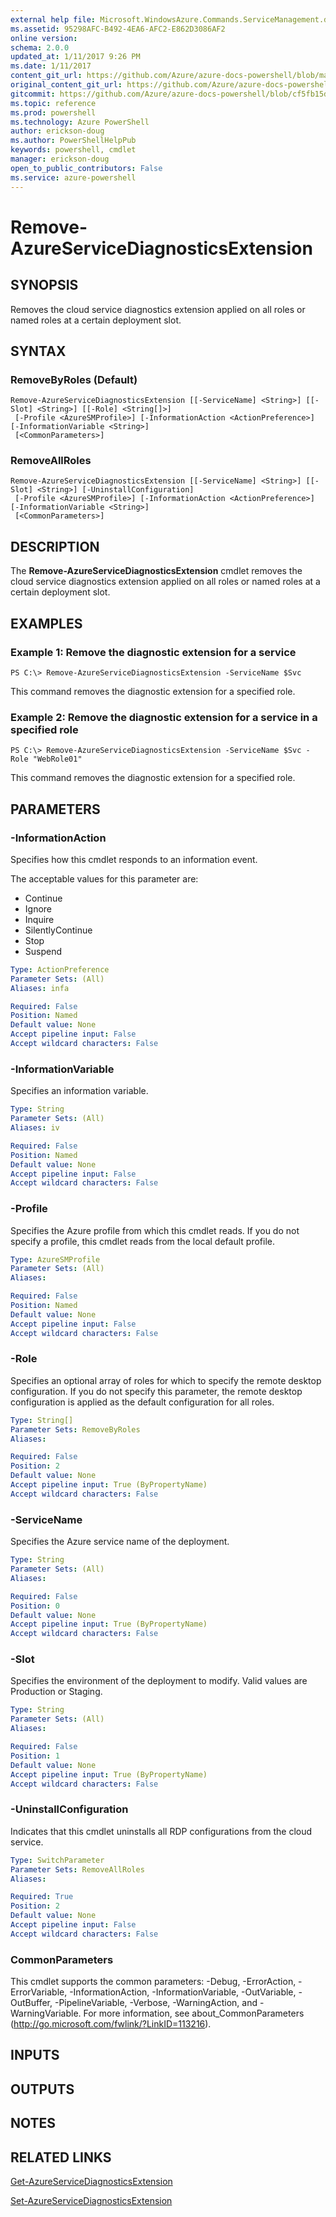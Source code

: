 ```yaml
---
external help file: Microsoft.WindowsAzure.Commands.ServiceManagement.dll-Help.xml
ms.assetid: 95298AFC-B492-4EA6-AFC2-E862D3086AF2
online version: 
schema: 2.0.0
updated_at: 1/11/2017 9:26 PM
ms.date: 1/11/2017
content_git_url: https://github.com/Azure/azure-docs-powershell/blob/master/azureps-cmdlets-docs/ServiceManagement/Azure.Service/v3.3.0/Remove-AzureServiceDiagnosticsExtension.md
original_content_git_url: https://github.com/Azure/azure-docs-powershell/blob/master/azureps-cmdlets-docs/ServiceManagement/Azure.Service/v3.3.0/Remove-AzureServiceDiagnosticsExtension.md
gitcommit: https://github.com/Azure/azure-docs-powershell/blob/cf5fb15dcd1fe2c86458f47e1a11dc88817021fc/azureps-cmdlets-docs/ServiceManagement/Azure.Service/v3.3.0/Remove-AzureServiceDiagnosticsExtension.md
ms.topic: reference
ms.prod: powershell
ms.technology: Azure PowerShell
author: erickson-doug
ms.author: PowerShellHelpPub
keywords: powershell, cmdlet
manager: erickson-doug
open_to_public_contributors: False
ms.service: azure-powershell
---
```


# Remove-AzureServiceDiagnosticsExtension

## SYNOPSIS
Removes the cloud service diagnostics extension applied on all roles or named roles at a certain deployment slot.

## SYNTAX

### RemoveByRoles (Default)
```
Remove-AzureServiceDiagnosticsExtension [[-ServiceName] <String>] [[-Slot] <String>] [[-Role] <String[]>]
 [-Profile <AzureSMProfile>] [-InformationAction <ActionPreference>] [-InformationVariable <String>]
 [<CommonParameters>]
```

### RemoveAllRoles
```
Remove-AzureServiceDiagnosticsExtension [[-ServiceName] <String>] [[-Slot] <String>] [-UninstallConfiguration]
 [-Profile <AzureSMProfile>] [-InformationAction <ActionPreference>] [-InformationVariable <String>]
 [<CommonParameters>]
```

## DESCRIPTION
The **Remove-AzureServiceDiagnosticsExtension** cmdlet removes the cloud service diagnostics extension applied on all roles or named roles at a certain deployment slot.

## EXAMPLES

### Example 1: Remove the diagnostic extension for a service
```
PS C:\> Remove-AzureServiceDiagnosticsExtension -ServiceName $Svc
```

This command removes the diagnostic extension for a specified role.

### Example 2: Remove the diagnostic extension for a service in a specified role
```
PS C:\> Remove-AzureServiceDiagnosticsExtension -ServiceName $Svc -Role "WebRole01"
```

This command removes the diagnostic extension for a specified role.

## PARAMETERS

### -InformationAction
Specifies how this cmdlet responds to an information event.

The acceptable values for this parameter are:

- Continue
- Ignore
- Inquire
- SilentlyContinue
- Stop
- Suspend

```yaml
Type: ActionPreference
Parameter Sets: (All)
Aliases: infa

Required: False
Position: Named
Default value: None
Accept pipeline input: False
Accept wildcard characters: False
```

### -InformationVariable
Specifies an information variable.

```yaml
Type: String
Parameter Sets: (All)
Aliases: iv

Required: False
Position: Named
Default value: None
Accept pipeline input: False
Accept wildcard characters: False
```

### -Profile
Specifies the Azure profile from which this cmdlet reads.
If you do not specify a profile, this cmdlet reads from the local default profile.

```yaml
Type: AzureSMProfile
Parameter Sets: (All)
Aliases: 

Required: False
Position: Named
Default value: None
Accept pipeline input: False
Accept wildcard characters: False
```

### -Role
Specifies an optional array of roles for which to specify the remote desktop configuration.
If you do not specify this parameter, the remote desktop configuration is applied as the default configuration for all roles.

```yaml
Type: String[]
Parameter Sets: RemoveByRoles
Aliases: 

Required: False
Position: 2
Default value: None
Accept pipeline input: True (ByPropertyName)
Accept wildcard characters: False
```

### -ServiceName
Specifies the Azure service name of the deployment.

```yaml
Type: String
Parameter Sets: (All)
Aliases: 

Required: False
Position: 0
Default value: None
Accept pipeline input: True (ByPropertyName)
Accept wildcard characters: False
```

### -Slot
Specifies the environment of the deployment to modify.
Valid values are Production or Staging.

```yaml
Type: String
Parameter Sets: (All)
Aliases: 

Required: False
Position: 1
Default value: None
Accept pipeline input: True (ByPropertyName)
Accept wildcard characters: False
```

### -UninstallConfiguration
Indicates that this cmdlet uninstalls all RDP configurations from the cloud service.

```yaml
Type: SwitchParameter
Parameter Sets: RemoveAllRoles
Aliases: 

Required: True
Position: 2
Default value: None
Accept pipeline input: False
Accept wildcard characters: False
```

### CommonParameters
This cmdlet supports the common parameters: -Debug, -ErrorAction, -ErrorVariable, -InformationAction, -InformationVariable, -OutVariable, -OutBuffer, -PipelineVariable, -Verbose, -WarningAction, and -WarningVariable. For more information, see about_CommonParameters (http://go.microsoft.com/fwlink/?LinkID=113216).

## INPUTS

## OUTPUTS

## NOTES

## RELATED LINKS

[Get-AzureServiceDiagnosticsExtension](xref:ServiceManagement/Azure.Service/v3.3.0/Get-AzureServiceDiagnosticsExtension.md)

[Set-AzureServiceDiagnosticsExtension](xref:ServiceManagement/Azure.Service/v3.3.0/Set-AzureServiceDiagnosticsExtension.md)


